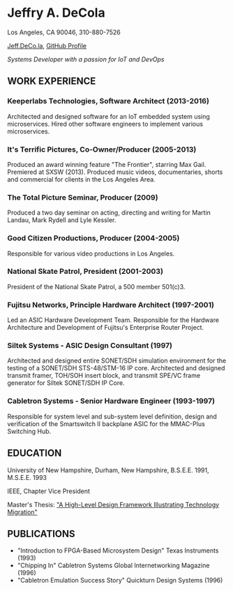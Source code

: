 # Jeffry A. DeCola
Los Angeles, CA 90046,
310-880-7526

[Jeff.DeCo.la](http://jeff.deco.la), [GitHub Profile](https://jeffdecola.github.io/)

_Systems Developer with a passion for IoT and DevOps_

## WORK EXPERIENCE

### Keeperlabs Technologies, Software Architect (2013-2016)

Architected and designed software for an IoT embedded system using
microservices. Hired other software engineers to implement various
microservices.

### It's Terrific Pictures, Co-Owner/Producer (2005-2013)

Produced an award winning feature "The Frontier", starring Max Gail.
Premiered at SXSW (2013). Produced music videos, documentaries,
shorts and commercial for clients in the Los Angeles Area.

### The Total Picture Seminar, Producer (2009)

Produced a two day seminar on acting, directing and writing for Martin Landau,
Mark Rydell and Lyle Kessler.

### Good Citizen Productions, Producer (2004-2005)

Responsible for various video productions in Los Angeles.

### National Skate Patrol, President (2001-2003)

President of the National Skate Patrol, a 500 member 501(c)3.

### Fujitsu Networks, Principle Hardware Architect (1997-2001)

Led an ASIC Hardware Development Team.
Responsible for the Hardware Architecture and Development of
Fujitsu's Enterprise Router Project.

### Siltek Systems - ASIC Design Consultant (1997)

Architected and designed entire SONET/SDH simulation environment for the testing
of a SONET/SDH STS-48/STM-16 IP core.  Architected and designed transmit framer,
TOH/SOH insert block, and transmit SPE/VC frame generator for Siltek SONET/SDH IP Core.

### Cabletron Systems - Senior Hardware Engineer (1993-1997)

Responsible for system level and sub-system level definition, design and
verification of the Smartswitch II backplane ASIC for the MMAC-Plus Switching Hub.

## EDUCATION

University of New Hampshire, Durham, New Hampshire, B.S.E.E. 1991,  M.S.E.E. 1993

IEEE, Chapter Vice President

Master's Thesis:
["A High-Level Design Framework Illustrating Technology Migration"](http://librarycatalog.unh.edu/search~S5?/aDeCola%2C+Jeffry+A/adecola+jeffry+a/-3%2C-1%2C0%2CB/frameset&FF=adecola+jeffry+a&1%2C1%2C)

## PUBLICATIONS

* "Introduction to FPGA-Based Microsystem Design" Texas Instruments (1993)
* "Chipping In" Cabletron Systems Global Internetworking Magazine (1996)
* "Cabletron Emulation Success Story" Quickturn Design Systems (1996)
